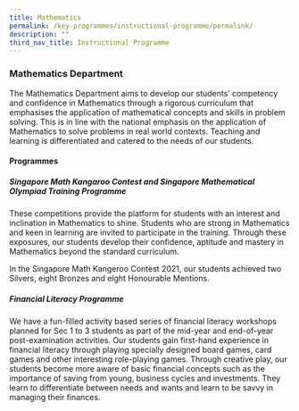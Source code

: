 ```yaml
---
title: Mathematics
permalink: /key-programmes/instructional-programme/permalink/
description: ""
third_nav_title: Instructional Programme
---
```

### Mathematics Department

The Mathematics Department aims to develop our students’ competency and confidence in Mathematics through a rigorous curriculum that emphasises the application of mathematical concepts and skills in problem solving. This is in line with the national emphasis on the application of Mathematics to solve problems in real world contexts. Teaching and learning is differentiated and catered to the needs of our students.

#### **Programmes**

##### **Singapore Math Kangaroo Contest and Singapore Mathematical Olympiad Training Programme**
These competitions provide the platform for students with an interest and inclination in Mathematics to shine. Students who are strong in Mathematics and keen in learning are invited to participate in the training. Through these exposures, our students develop their confidence, aptitude and mastery in Mathematics beyond the standard curriculum.

In the Singapore Math Kangeroo Contest 2021, our students achieved two Silvers, eight Bronzes and eight Honourable Mentions.

##### **Financial Literacy Programme**
We have a fun-filled activity based series of financial literacy workshops planned for Sec 1 to 3 students as part of the mid-year and end-of-year post-examination activities. Our students gain first-hand experience in financial literacy through playing specially designed board games, card games and other interesting role-playing games. Through creative play, our students become more aware of basic financial concepts such as the importance of saving from young, business cycles and investments. They learn to differentiate between needs and wants and learn to be savvy in managing their finances.